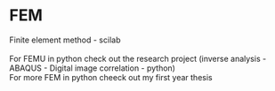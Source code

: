 # FEM
Finite element method - scilab <br />
<br />
For FEMU in python check out the research project (inverse analysis - ABAQUS - Digital image correlation - python) <br />
For more FEM in python cheeck out my first year thesis <br />
